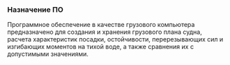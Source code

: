 ### Назначение ПО
Программное обеспечение в качестве грузового компьютера предназначено для создания и хранения грузового плана судна, расчета характеристик посадки, остойчивости, перерезывающих сил и изгибающих моментов на тихой воде, а также сравнения их с допустимыми значениями.